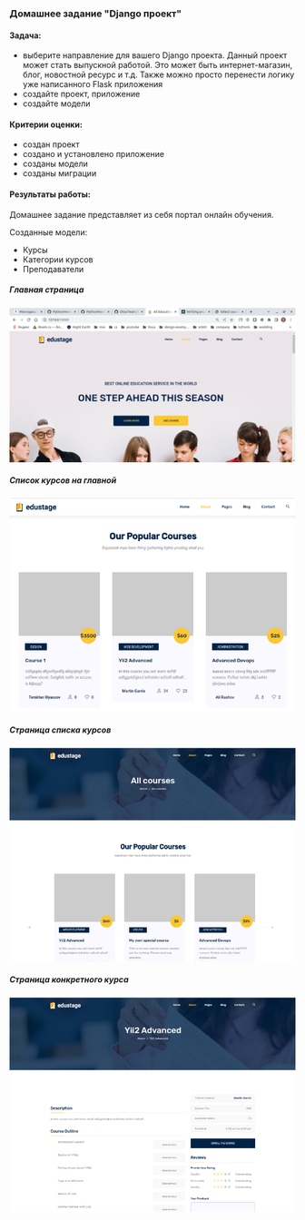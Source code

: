 ### Домашнее задание "Django проект"
#### Задача:
- выберите направление для вашего Django проекта. 
  Данный проект может стать выпускной работой. 
  Это может быть интернет-магазин, блог, новостной ресурс и т.д. 
  Также можно просто перенести логику уже написанного Flask приложения
- создайте проект, приложение
- создайте модели
#### Критерии оценки:
- создан проект
- создано и установлено приложение
- созданы модели
- созданы миграции
#### Результаты работы:

Домашнее задание представляет из себя портал онлайн обучения.

Созданные модели:
- Курсы
- Категории курсов
- Преподаватели

##### Главная страница
![Главная страница](result/main_page.png)

##### Список курсов на главной
![Список курсов на главной](result/list_main_page.png)

##### Страница списка курсов
![Страница списка курсов](result/courses_page.png)

##### Страница конкретного курса
![Страница конкретного курса](result/course_details.png)